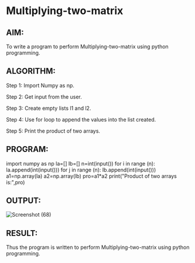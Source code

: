 # Multiplying-two-matrix

## AIM:
To write a program to perform Multiplying-two-matrix using python programming.
## ALGORITHM:
Step 1:
Import Numpy as np.

Step 2:
Get input from the user.

Step 3:
Create empty lists l1 and l2.

Step 4:
Use for loop to append the values into the list created.

Step 5:
Print the product of two arrays.



## PROGRAM:
import numpy as np
la=[]
lb=[]
n=int(input())
for i in range (n):
    la.append(int(input()))
for j in range (n):
    lb.append(int(input()))
a1=np.array(la)
a2=np.array(lb)
pro=a1*a2
print("Product of two arrays is:",pro)
## OUTPUT:
![Screenshot (68)](https://user-images.githubusercontent.com/94828604/154999244-ad6dc0dc-eccf-4af3-9b62-12e4a21ea9fa.png)

## RESULT:
Thus the program is written to perform Multiplying-two-matrix using python programming.



